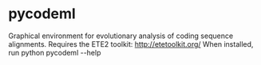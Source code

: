 # pycodeml
Graphical environment for evolutionary analysis of coding sequence alignments.
Requires the ETE2 toolkit: http://etetoolkit.org/
When installed, run python pycodeml --help
